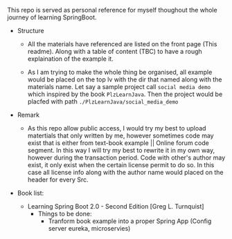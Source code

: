 This repo is served as personal reference for myself thoughout the whole journey of learning SpringBoot.  
  
 - Structure  
 	 - All the materials have referenced are listed on the front page (This readme). Along with a table of content (TBC) to have a rough explaination of the example it.  

 	 - As I am trying to make the whole thing be organised, all example would be placed on the top lv with the dir that named along with the materials name.
 	 Let say a sample project call ```social media demo``` which inspired by the book ```PlzLearnJava```. Then the project would be placfed with path ```./PlzLearnJava/social_media_demo```

 - Remark
 	 - As this repo allow public access, I would try my best to upload matertials that only written by me, however sometimes code may exist that is either from text-book example || Online forum code segment. In this way I will try 
 	 my best to rewrite it in my own way, however during the transaction period. Code with other's author may exist, it only exist when the certain license permit to do so. In this case all license info along with the author name would placed on the header for every Src. 

 - Book list:
 	 - Learning Spring Boot 2.0 - Second Edition [Greg L. Turnquist]
 	 	- Things to be done:
 	 		 - Tranform book example into a proper Spring App (Config server eureka, microservies)

